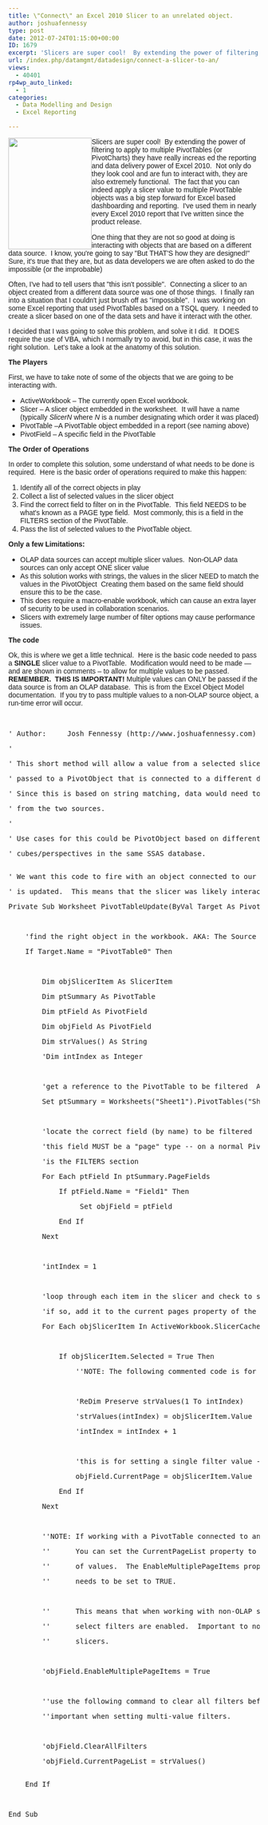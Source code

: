 ```yaml
---
title: \"Connect\" an Excel 2010 Slicer to an unrelated object.
author: joshuafennessy
type: post
date: 2012-07-24T01:15:00+00:00
ID: 1679
excerpt: 'Slicers are super cool!  By extending the power of filtering to apply to multiple PivotTables (or PivotCharts) they have really increas ed the reporting and data delivery power of Excel 2010.  Not only do they look cool and are fun to interact with, the&hellip;'
url: /index.php/datamgmt/datadesign/connect-a-slicer-to-an/
views:
  - 40401
rp4wp_auto_linked:
  - 1
categories:
  - Data Modelling and Design
  - Excel Reporting

---
```

<p class="MsoNormal">
  <span style="font-family: tahoma,arial,helvetica,sans-serif;">Slicers are sup</span><span style="font-family: tahoma,arial,helvetica,sans-serif;"><a href="/media/users/joshuafennessy/Slicer.png?mtime=1343099573"><img style="float: left;" src="/wp-content/uploads/users/joshuafennessy/Slicer.png?mtime=1343099573" alt="" width="167" height="223" /></a></span><span style="font-family: tahoma,arial,helvetica,sans-serif;">er cool!  By extending the power of filtering to apply to multiple PivotTables (or PivotCharts) they have really increas</span><span style="font-family: tahoma,arial,helvetica,sans-serif;"> </span><span style="font-family: tahoma,arial,helvetica,sans-serif;">ed the reporting and data delivery power of Excel 2010.  Not only do they look cool and are fun to interact with, t</span><span style="font-family: tahoma,arial,helvetica,sans-serif;"></span><span style="font-family: tahoma,arial,helvetica,sans-serif;">hey are also extremely functional.  The fact that you can indeed apply a slicer value to multiple PivotTable objects was a big step forward for Excel based dashboarding and reporting.  I've used them in nearly every Excel 2010 report that I've written since the product release.</span>
</p>

<span style="font-family: tahoma,arial,helvetica,sans-serif;">One thing that they are not so good at doing</span> <span style="font-family: tahoma,arial,helvetica,sans-serif;">is interacting with objects that are based on a different data source.  I know, you're going to say "But THAT'S how they are designed!"  Sure, it's true that they are, but as data developers we are often asked to do the impossible (or the improbable)</span>

<p class="MsoNormal">
  <span style="font-family: tahoma,arial,helvetica,sans-serif;">Often, I've had to tell users that "this isn't possible".  Connecting a slicer to an object created from a different data source was one of those things.  I finally ran into a situation that I couldn't just brush off as "impossible".  I was working on some Excel reporting that used PivotTables based on a TSQL query.  I needed to create a slicer based on one of the data sets and have it interact with the other. </span>
</p>

<p class="MsoNormal">
  <span style="font-family: tahoma,arial,helvetica,sans-serif;">I decided that I was going to solve this problem, and solve it I did.  It DOES require the use of VBA, which I normally try to avoid, but in this case, it was the right solution.  Let's take a look at the anatomy of this solution.</span>
</p>

<p class="MsoNormal">
  <span style="font-family: tahoma,arial,helvetica,sans-serif;"><strong>The Players</strong></span>
</p>

<p class="MsoNormal">
  <span style="font-family: tahoma,arial,helvetica,sans-serif;">First, we have to take note of some of the objects that we are going to be interacting with.</span>
</p>

  * <span style="font-family: tahoma,arial,helvetica,sans-serif;"><span style="font-style: normal; font-variant: normal; font-weight: normal; font-size: 7pt; line-height: normal; font-size-adjust: none; font-stretch: normal;"> </span>ActiveWorkbook – The currently open Excel workbook.</span>
  * <span style="font-family: tahoma,arial,helvetica,sans-serif;">Slicer – A slicer object embedded in the worksheet.  It will have a name (typically <em>SlicerN</em> where <em>N</em> is a number designating which order it was placed)</span>
  * <span style="font-family: tahoma,arial,helvetica,sans-serif;"><span style="font-style: normal; font-variant: normal; font-weight: normal; font-size: 7pt; line-height: normal; font-size-adjust: none; font-stretch: normal;"> </span>PivotTable –A PivotTable object embedded in a report (see naming above)</span>
  * <span style="font-family: tahoma,arial,helvetica,sans-serif;">PivotField – A specific field in the PivotTable</span>

<p class="MsoNormal">
  <span style="font-family: tahoma,arial,helvetica,sans-serif;"><strong>The Order of Operations</strong></span>
</p>

<p class="MsoNormal">
  <span style="font-family: tahoma,arial,helvetica,sans-serif;">In order to complete this solution, some understand of what needs to be done is required.  Here is the basic order of operations required to make this happen:</span>
</p>

  1. <span style="font-family: tahoma,arial,helvetica,sans-serif;">Identify all of the correct objects in play<br /></span>
  2. <span style="font-family: tahoma,arial,helvetica,sans-serif;">Collect a list of selected values in the slicer object</span>
  3. <span style="font-family: tahoma,arial,helvetica,sans-serif;">Find the correct field to filter on in the PivotTable.  This field NEEDS to be what's known as a PAGE type field.  Most commonly, this is a field in the FILTERS section of the PivotTable.</span>
  4. <span style="font-family: tahoma,arial,helvetica,sans-serif;">Pass the list of selected values to the PivotTable object.  <strong> </strong></span>

<p class="MsoNormal">
  <span style="font-family: tahoma,arial,helvetica,sans-serif;"><strong>Only a few Limitations:</strong></span>
</p>

  * <span style="font-family: tahoma,arial,helvetica,sans-serif;">OLAP data sources can accept multiple slicer values.  Non-OLAP data sources can only accept ONE slicer value</span>
  * <span style="font-family: tahoma,arial,helvetica,sans-serif;">As this solution works with strings, the values in the slicer NEED to match the values in the PivotObject  Creating them based on the same field should ensure this to be the case.</span>
  * <span style="font-family: tahoma,arial,helvetica,sans-serif;">This does require a macro-enable workbook, which can cause an extra layer of security to be used in collaboration scenarios.</span>
  * <span style="font-family: tahoma,arial,helvetica,sans-serif;">Slicers with extremely large number of filter options may cause performance issues.</span>

<p class="MsoNormal">
  <span style="font-family: tahoma,arial,helvetica,sans-serif;"><strong>The code</strong></span>
</p>

<p class="MsoNormal">
  <span style="font-family: tahoma,arial,helvetica,sans-serif;">Ok, this is where we get a little technical.  Here is the basic code needed to pass a <strong>SINGLE</strong> slicer value to a PivotTable.  Modification would need to be made — and are shown in comments – to allow for multiple values to be passed.  <strong>REMEMBER.  THIS IS IMPORTANT!</strong> Multiple values can ONLY be passed if the data source is from an OLAP database.  This is from the Excel Object Model documentation.  If you try to pass multiple values to a non-OLAP source object, a run-time error will occur.</span>
</p>

 

<pre>' Author:     Josh Fennessy (http://www.joshuafennessy.com)</pre>

<pre>'</pre>

<pre>' This short method will allow a value from a selected slicer to be</pre>

<pre>' passed to a PivotObject that is connected to a different data source</pre>

<pre>' Since this is based on string matching, data would need to be indentical</pre>

<pre>' from the two sources.</pre>

<pre>'</pre>

<pre>' Use cases for this could be PivotObject based on different T-SQL queries or</pre>

<pre>' cubes/perspectives in the same SSAS database.</pre>

<pre><br />' We want this code to fire with an object connected to our slicer</pre>

<pre>' is updated.  This means that the slicer was likely interacted with.</pre>

<pre>Private Sub Worksheet_PivotTableUpdate(ByVal Target As PivotTable)</pre>

<pre>    </pre>

<pre>    'find the right object in the workbook. AKA: The Source</pre>

<pre>    If Target.Name = "PivotTable0" Then</pre>

<pre>    </pre>

<pre>        Dim objSlicerItem As SlicerItem</pre>

<pre>        Dim ptSummary As PivotTable</pre>

<pre>        Dim ptField As PivotField</pre>

<pre>        Dim objField As PivotField</pre>

<pre>        Dim strValues() As String</pre>

<pre>        'Dim intIndex as Integer</pre>

<pre>        </pre>

<pre>        'get a reference to the PivotTable to be filtered  AKA: The Target</pre>

<pre>        Set ptSummary = Worksheets("Sheet1").PivotTables("Sheet1")</pre>

<pre>                </pre>

<pre>        'locate the correct field (by name) to be filtered</pre>

<pre>        'this field MUST be a "page" type -- on a normal PivotTable this</pre>

<pre>        'is the FILTERS section</pre>

<pre>        For Each ptField In ptSummary.PageFields</pre>

<pre>            If ptField.Name = "Field1" Then</pre>

<pre>                 Set objField = ptField</pre>

<pre>            End If</pre>

<pre>        Next</pre>

<pre>                        </pre>

<pre>        'intIndex = 1</pre>

<pre>                </pre>

<pre>        'loop through each item in the slicer and check to see if it's selected</pre>

<pre>        'if so, add it to the current pages property of the field selected above</pre>

<pre>        For Each objSlicerItem In ActiveWorkbook.SlicerCaches.Item(1).SlicerItems</pre>

<pre>            </pre>

<pre>            If objSlicerItem.Selected = True Then</pre>

<pre>                ''NOTE: The following commented code is for use with PivotTables connected to an OLAP source</pre>

<pre>                </pre>

<pre>                'ReDim Preserve strValues(1 To intIndex)</pre>

<pre>                'strValues(intIndex) = objSlicerItem.Value</pre>

<pre>                'intIndex = intIndex + 1</pre>

<pre>                </pre>

<pre>                'this is for setting a single filter value -- required for non-olap sources</pre>

<pre>                objField.CurrentPage = objSlicerItem.Value</pre>

<pre>            End If</pre>

<pre>        Next</pre>

<pre>        </pre>

<pre>        ''NOTE: If working with a PivotTable connected to an OLAP source</pre>

<pre>        ''      You can set the CurrentPageList property to a string array</pre>

<pre>        ''      of values.  The EnableMultiplePageItems property also</pre>

<pre>        ''      needs to be set to TRUE.</pre>

<pre>        </pre>

<pre>        ''      This means that when working with non-OLAP sources, only single</pre>

<pre>        ''      select filters are enabled.  Important to note when working with</pre>

<pre>        ''      slicers.</pre>

<pre>        </pre>

<pre>        'objField.EnableMultiplePageItems = True</pre>

<pre>        </pre>

<pre>        ''use the following command to clear all filters before setting new values</pre>

<pre>        ''important when setting multi-value filters.</pre>

<pre>        </pre>

<pre>        'objField.ClearAllFilters</pre>

<pre>        'objField.CurrentPageList = strValues()</pre>

<pre><br />    End If</pre>

<pre>    </pre>

<pre>End Sub</pre>

 

<p class="MsoNormal">
  <p>
  </p>